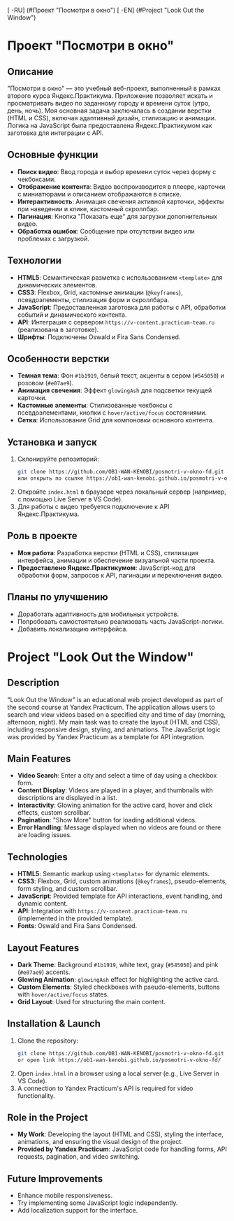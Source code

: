 [ -RU] (#Проект "Посмотри в окно")
[ -EN] (#Project "Look Out the Window")



# Проект "Посмотри в окно"

## Описание
"Посмотри в окно" — это учебный веб-проект, выполненный в рамках второго курса Яндекс.Практикума. Приложение позволяет искать и просматривать видео по заданному городу и времени суток (утро, день, ночь). Моя основная задача заключалась в создании верстки (HTML и CSS), включая адаптивный дизайн, стилизацию и анимации. Логика на JavaScript была предоставлена Яндекс.Практикумом как заготовка для интеграции с API.

## Основные функции
- **Поиск видео**: Ввод города и выбор времени суток через форму с чекбоксами.
- **Отображение контента**: Видео воспроизводится в плеере, карточки с миниатюрами и описанием отображаются в списке.
- **Интерактивность**: Анимация свечения активной карточки, эффекты при наведении и клике, кастомный скроллбар.
- **Пагинация**: Кнопка "Показать еще" для загрузки дополнительных видео.
- **Обработка ошибок**: Сообщение при отсутствии видео или проблемах с загрузкой.

## Технологии
- **HTML5**: Семантическая разметка с использованием `<template>` для динамических элементов.
- **CSS3**: Flexbox, Grid, кастомные анимации (`@keyframes`), псевдоэлементы, стилизация форм и скроллбара.
- **JavaScript**: Предоставленная заготовка для работы с API, обработки событий и динамического контента.
- **API**: Интеграция с сервером `https://v-content.practicum-team.ru` (реализована в заготовке).
- **Шрифты**: Подключены Oswald и Fira Sans Condensed.

## Особенности верстки
- **Темная тема**: Фон `#1b1919`, белый текст, акценты в сером (`#545050`) и розовом (`#e07ae9`).
- **Анимация свечения**: Эффект `glowingAsh` для подсветки текущей карточки.
- **Кастомные элементы**: Стилизованные чекбоксы с псевдоэлементами, кнопки с `hover/active/focus` состояниями.
- **Сетка**: Использование Grid для компоновки основного контента.

## Установка и запуск
1. Склонируйте репозиторий:
   ```bash
   git clone https://github.com/OB1-WAN-KENOBI/posmotri-v-okno-fd.git
   или открыть по ссылке https://ob1-wan-kenobi.github.io/posmotri-v-okno-fd/
   ```
2. Откройте `index.html` в браузере через локальный сервер (например, с помощью Live Server в VS Code).
3. Для работы с видео требуется подключение к API Яндекс.Практикума.

## Роль в проекте
- **Моя работа**: Разработка верстки (HTML и CSS), стилизация интерфейса, анимации и обеспечение визуальной части проекта.
- **Предоставлено Яндекс.Практикумом**: JavaScript-код для обработки форм, запросов к API, пагинации и переключения видео.

## Планы по улучшению
- Доработать адаптивность для мобильных устройств.
- Попробовать самостоятельно реализовать часть JavaScript-логики.
- Добавить локализацию интерфейса.

# Project "Look Out the Window"

## Description
"Look Out the Window" is an educational web project developed as part of the second course at Yandex Practicum. The application allows users to search and view videos based on a specified city and time of day (morning, afternoon, night). My main task was to create the layout (HTML and CSS), including responsive design, styling, and animations. The JavaScript logic was provided by Yandex Practicum as a template for API integration.

## Main Features
- **Video Search**: Enter a city and select a time of day using a checkbox form.
- **Content Display**: Videos are played in a player, and thumbnails with descriptions are displayed in a list.
- **Interactivity**: Glowing animation for the active card, hover and click effects, custom scrollbar.
- **Pagination**: "Show More" button for loading additional videos.
- **Error Handling**: Message displayed when no videos are found or there are loading issues.

## Technologies
- **HTML5**: Semantic markup using `<template>` for dynamic elements.
- **CSS3**: Flexbox, Grid, custom animations (`@keyframes`), pseudo-elements, form styling, and custom scrollbar.
- **JavaScript**: Provided template for API interactions, event handling, and dynamic content.
- **API**: Integration with `https://v-content.practicum-team.ru` (implemented in the provided template).
- **Fonts**: Oswald and Fira Sans Condensed.

## Layout Features
- **Dark Theme**: Background `#1b1919`, white text, gray (`#545050`) and pink (`#e07ae9`) accents.
- **Glowing Animation**: `glowingAsh` effect for highlighting the active card.
- **Custom Elements**: Styled checkboxes with pseudo-elements, buttons with `hover/active/focus` states.
- **Grid Layout**: Used for structuring the main content.

## Installation & Launch
1. Clone the repository:
   ```bash
   git clone https://github.com/OB1-WAN-KENOBI/posmotri-v-okno-fd.git
   or open link https://ob1-wan-kenobi.github.io/posmotri-v-okno-fd/
   ```
2. Open `index.html` in a browser using a local server (e.g., Live Server in VS Code).
3. A connection to Yandex Practicum's API is required for video functionality.

## Role in the Project
- **My Work**: Developing the layout (HTML and CSS), styling the interface, animations, and ensuring the visual design of the project.
- **Provided by Yandex Practicum**: JavaScript code for handling forms, API requests, pagination, and video switching.

## Future Improvements
- Enhance mobile responsiveness.
- Try implementing some JavaScript logic independently.
- Add localization support for the interface.

